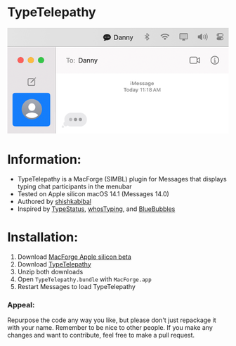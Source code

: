 # TypeTelepathy

![Preview](Preview.png)

# Information:

- TypeTelepathy is a MacForge (SIMBL) plugin for Messages that displays typing chat participants in the menubar
- Tested on Apple silicon macOS 14.1 (Messages 14.0)
- Authored by [shishkabibal](https://github.com/shishkabibal)
- Inspired by [TypeStatus](https://github.com/hbang/TypeStatus-Mac), [whosTyping](https://github.com/w0lfschild/whosTyping), and [BlueBubbles](https://github.com/BlueBubblesApp/bluebubbles-helper)

# Installation:

1. Download [MacForge Apple silicon beta](https://github.com/jslegendre/appcast/raw/master/Beta/MacForge/MacForge.1.2.2-2.zip)
2. Download [TypeTelepathy](https://github.com/shishkabibal/TypeTelepathy/releases/latest)
3. Unzip both downloads
4. Open `TypeTelepathy.bundle` with `MacForge.app`
5. Restart Messages to load TypeTelepathy

### Appeal:
Repurpose the code any way you like, but please don't just repackage it with your name. Remember to be nice to other people. If you make any changes and want to contribute, feel free to make a pull request.
